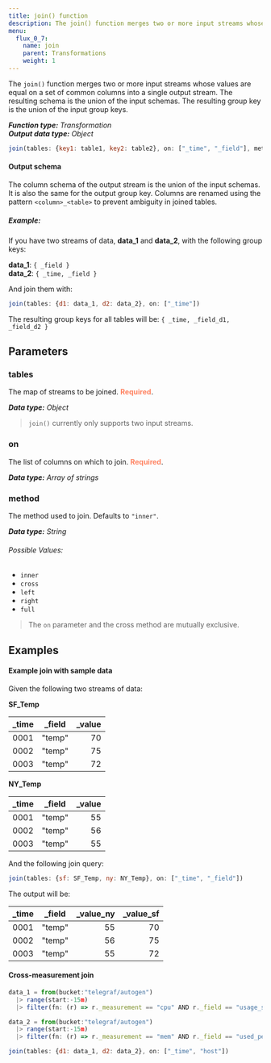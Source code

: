 ```yaml
---
title: join() function
description: The join() function merges two or more input streams whose values are equal on a set of common columns into a single output stream.
menu:
  flux_0_7:
    name: join
    parent: Transformations
    weight: 1
---
```


The `join()` function merges two or more input streams whose values are equal on
a set of common columns into a single output stream.
The resulting schema is the union of the input schemas.
The resulting group key is the union of the input group keys.

_**Function type:** Transformation_  
_**Output data type:** Object_

```js
join(tables: {key1: table1, key2: table2}, on: ["_time", "_field"], method: "inner")
```

#### Output schema
The column schema of the output stream is the union of the input schemas.
It is also the same for the output group key.
Columns are renamed using the pattern `<column>_<table>` to prevent ambiguity in joined tables.

##### Example:
If you have two streams of data, **data_1** and **data_2**, with the following group keys:

**data_1**: `{ _field }`  
**data_2**: `{ _time, _field }`

And join them with:

```js
join(tables: {d1: data_1, d2: data_2}, on: ["_time"])
```

The resulting group keys for all tables will be: `{ _time, _field_d1, _field_d2 }`


## Parameters

### tables
The map of streams to be joined. <span style="color:#FF8564; font-weight:700;">Required</span>.

_**Data type:** Object_

> `join()` currently only supports two input streams.

### on
The list of columns on which to join. <span style="color:#FF8564; font-weight:700;">Required</span>.

_**Data type:** Array of strings_

### method
The method used to join. Defaults to `"inner"`.

_**Data type:** String_

###### Possible Values:
- `inner`
- `cross`
- `left`
- `right`
- `full`

> The `on` parameter and the cross method are mutually exclusive.

## Examples

#### Example join with sample data

Given the following two streams of data:

**SF_Temp**  

| _time  | _field | _value  |
| ------ |:------:| -------:|
| 0001	 | "temp" | 70      |
| 0002	 | "temp" | 75      |
| 0003	 | "temp" | 72      |

**NY_Temp**  

| _time  | _field | _value  |
| ------ |:------:| -------:|
| 0001	 | "temp" | 55      |
| 0002	 | "temp" | 56      |
| 0003	 | "temp" | 55      |

And the following join query:

```js
join(tables: {sf: SF_Temp, ny: NY_Temp}, on: ["_time", "_field"])
```

The output will be:

| _time | _field | _value_ny | _value_sf |
| ----- | ------ | ---------:| ---------:|
| 0001  | "temp" | 55        | 70        |
| 0002  | "temp" | 56        | 75        |
| 0003  | "temp" | 55        | 72        |

#### Cross-measurement join
```js
data_1 = from(bucket:"telegraf/autogen")
  |> range(start:-15m)
  |> filter(fn: (r) => r._measurement == "cpu" AND r._field == "usage_system")

data_2 = from(bucket:"telegraf/autogen")
  |> range(start:-15m)
  |> filter(fn: (r) => r._measurement == "mem" AND r._field == "used_percent")

join(tables: {d1: data_1, d2: data_2}, on: ["_time", "host"])
```
